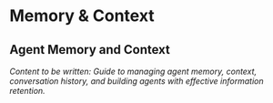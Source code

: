 # Memory & Context

<!-- Metadata -->
<!-- 
Topic: Agent Memory and Context Management
Type: Technical Guide
Audience: AI Developers
Estimated Reading Time: 45 minutes
Prerequisites: Tool integration understanding
-->

<!-- Content Plan -->
<!--
Guide to agent memory and context systems:
- Memory architecture and types
- Context management strategies
- Conversation history handling
- Long-term vs short-term memory
- Memory persistence and retrieval
- Context window optimization
- Memory sharing between agents
- Performance considerations for memory

Should enable building agents with effective memory and context handling.
-->

## Agent Memory and Context

*Content to be written: Guide to managing agent memory, context, conversation history, and building agents with effective information retention.*

